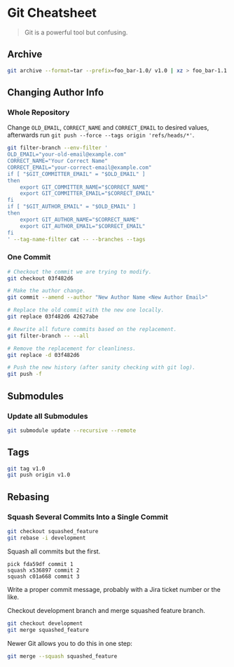 # Git Cheatsheet

> Git is a powerful tool but confusing.

## Archive

``` bash
git archive --format=tar --prefix=foo_bar-1.0/ v1.0 | xz > foo_bar-1.1.tar.xz
```

## Changing Author Info

### Whole Repository
Change `OLD_EMAIL`, `CORRECT_NAME` and `CORRECT_EMAIL` to desired values, afterwards run `git push --force --tags origin 'refs/heads/*'`.
``` bash
git filter-branch --env-filter '
OLD_EMAIL="your-old-email@example.com"
CORRECT_NAME="Your Correct Name"
CORRECT_EMAIL="your-correct-email@example.com"
if [ "$GIT_COMMITTER_EMAIL" = "$OLD_EMAIL" ]
then
    export GIT_COMMITTER_NAME="$CORRECT_NAME"
    export GIT_COMMITTER_EMAIL="$CORRECT_EMAIL"
fi
if [ "$GIT_AUTHOR_EMAIL" = "$OLD_EMAIL" ]
then
    export GIT_AUTHOR_NAME="$CORRECT_NAME"
    export GIT_AUTHOR_EMAIL="$CORRECT_EMAIL"
fi
' --tag-name-filter cat -- --branches --tags
```

### One Commit

``` bash
# Checkout the commit we are trying to modify.
git checkout 03f482d6

# Make the author change.
git commit --amend --author "New Author Name <New Author Email>"

# Replace the old commit with the new one locally.
git replace 03f482d6 42627abe

# Rewrite all future commits based on the replacement.
git filter-branch -- --all

# Remove the replacement for cleanliness.
git replace -d 03f482d6

# Push the new history (after sanity checking with git log).
git push -f
```


## Submodules

### Update all Submodules
```bash
git submodule update --recursive --remote
```


## Tags

``` bash
git tag v1.0
git push origin v1.0
```


## Rebasing

### Squash Several Commits Into a Single Commit

```bash
git checkout squashed_feature
git rebase -i development
```

Squash all commits but the first.

```
pick fda59df commit 1
squash x536897 commit 2
squash c01a668 commit 3
```

Write a proper commit message, probably with a Jira ticket number or the like.

Checkout development branch and merge squashed feature branch.

```bash
git checkout development
git merge squashed_feature
```

Newer Git allows you to do this in one step:

```bash
git merge --squash squashed_feature
```
